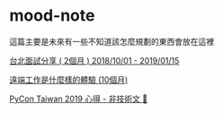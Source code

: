 # mood-note

這篇主要是未來有一些不知道該怎麼規劃的東西會放在這裡

[台北面試分享 ( 2個月 )  2018/10/01 - 2019/01/15](https://github.com/twtrubiks/mood-note/tree/master/interview_20190117)

[遠端工作是什麼樣的體驗 (10個月)](https://github.com/twtrubiks/mood-note/tree/master/remote_working_experience)

[PyCon Taiwan 2019 心得 - 非技術文 :book:](https://github.com/twtrubiks/mood-note/tree/master/pycon2019)
